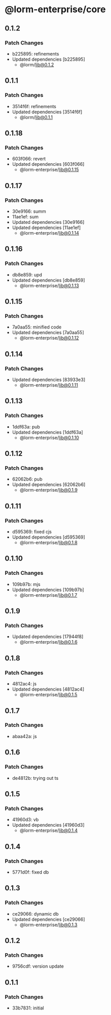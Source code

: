 # @lorm-enterprise/core

## 0.1.2

### Patch Changes

- b225895: refinements
- Updated dependencies [b225895]
  - @lorm/lib@0.1.2

## 0.1.1

### Patch Changes

- 3514f6f: refinements
- Updated dependencies [3514f6f]
  - @lorm/lib@0.1.1

## 0.1.18

### Patch Changes

- 603f066: revert
- Updated dependencies [603f066]
  - @lorm-enterprise/lib@0.1.15

## 0.1.17

### Patch Changes

- 30e9166: summ
- 11ae1ef: sum
- Updated dependencies [30e9166]
- Updated dependencies [11ae1ef]
  - @lorm-enterprise/lib@0.1.14

## 0.1.16

### Patch Changes

- db8e859: upd
- Updated dependencies [db8e859]
  - @lorm-enterprise/lib@0.1.13

## 0.1.15

### Patch Changes

- 7a0aa55: minified code
- Updated dependencies [7a0aa55]
  - @lorm-enterprise/lib@0.1.12

## 0.1.14

### Patch Changes

- Updated dependencies [83933e3]
  - @lorm-enterprise/lib@0.1.11

## 0.1.13

### Patch Changes

- 1ddf63a: pub
- Updated dependencies [1ddf63a]
  - @lorm-enterprise/lib@0.1.10

## 0.1.12

### Patch Changes

- 62062b6: pub
- Updated dependencies [62062b6]
  - @lorm-enterprise/lib@0.1.9

## 0.1.11

### Patch Changes

- d595369: fixed cjs
- Updated dependencies [d595369]
  - @lorm-enterprise/lib@0.1.8

## 0.1.10

### Patch Changes

- 109b97b: mjs
- Updated dependencies [109b97b]
  - @lorm-enterprise/lib@0.1.7

## 0.1.9

### Patch Changes

- Updated dependencies [17944f8]
  - @lorm-enterprise/lib@0.1.6

## 0.1.8

### Patch Changes

- 4812ac4: js
- Updated dependencies [4812ac4]
  - @lorm-enterprise/lib@0.1.5

## 0.1.7

### Patch Changes

- abaa42a: js

## 0.1.6

### Patch Changes

- de4812b: trying out ts

## 0.1.5

### Patch Changes

- 41960d3: vb
- Updated dependencies [41960d3]
  - @lorm-enterprise/lib@0.1.4

## 0.1.4

### Patch Changes

- 5771d0f: fixed db

## 0.1.3

### Patch Changes

- ce29066: dynamic db
- Updated dependencies [ce29066]
  - @lorm-enterprise/lib@0.1.3

## 0.1.2

### Patch Changes

- 9756cdf: version update

## 0.1.1

### Patch Changes

- 33b7831: initial
